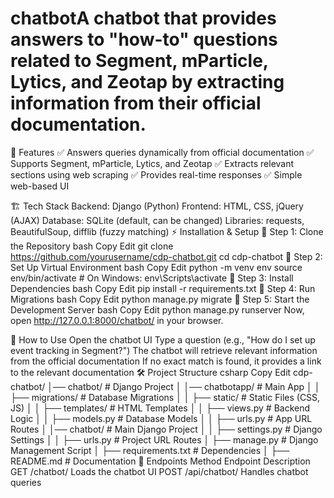 # chatbotA chatbot that provides answers to "how-to" questions related to Segment, mParticle, Lytics, and Zeotap by extracting information from their official documentation.

📌 Features
✅ Answers queries dynamically from official documentation
✅ Supports Segment, mParticle, Lytics, and Zeotap
✅ Extracts relevant sections using web scraping
✅ Provides real-time responses
✅ Simple web-based UI

🏗 Tech Stack
Backend: Django (Python)
Frontend: HTML, CSS, jQuery (AJAX)
Database: SQLite (default, can be changed)
Libraries: requests, BeautifulSoup, difflib (fuzzy matching)
⚡ Installation & Setup
🔹 Step 1: Clone the Repository
bash
Copy
Edit
git clone https://github.com/yourusername/cdp-chatbot.git
cd cdp-chatbot
🔹 Step 2: Set Up Virtual Environment
bash
Copy
Edit
python -m venv env
source env/bin/activate  # On Windows: env\Scripts\activate
🔹 Step 3: Install Dependencies
bash
Copy
Edit
pip install -r requirements.txt
🔹 Step 4: Run Migrations
bash
Copy
Edit
python manage.py migrate
🔹 Step 5: Start the Development Server
bash
Copy
Edit
python manage.py runserver
Now, open http://127.0.0.1:8000/chatbot/ in your browser.

🎯 How to Use
Open the chatbot UI
Type a question (e.g., "How do I set up event tracking in Segment?")
The chatbot will retrieve relevant information from the official documentation
If no exact match is found, it provides a link to the relevant documentation
🛠 Project Structure
csharp
Copy
Edit
cdp-chatbot/
│── chatbot/                    # Django Project
│   │── chatbotapp/              # Main App
│   │   ├── migrations/          # Database Migrations
│   │   ├── static/              # Static Files (CSS, JS)
│   │   ├── templates/           # HTML Templates
│   │   ├── views.py             # Backend Logic
│   │   ├── models.py            # Database Models
│   │   ├── urls.py              # App URL Routes
│   │── chatbot/                 # Main Django Project
│   │   ├── settings.py          # Django Settings
│   │   ├── urls.py              # Project URL Routes
│   ├── manage.py                # Django Management Script
│   ├── requirements.txt         # Dependencies
│   ├── README.md                # Documentation
📜 Endpoints
Method	Endpoint	Description
GET	/chatbot/	Loads the chatbot UI
POST	/api/chatbot/	Handles chatbot queries
